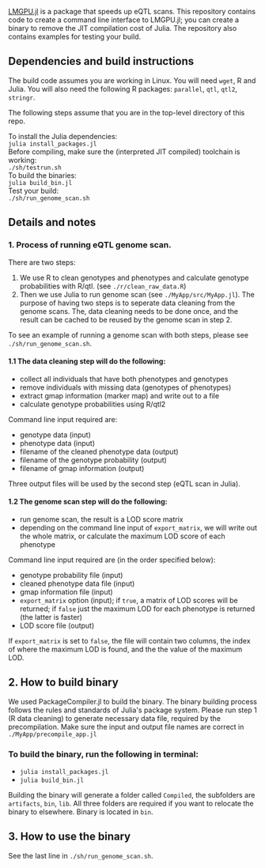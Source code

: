 [LMGPU.jl](https://github.com/senresearch/LMGPU.jl) is a package that speeds up eQTL scans. This repository contains code to create a command line interface to LMGPU.jl; you can create a binary to remove the JIT compilation cost of Julia. The repository also contains examples for testing your build.

## Dependencies and build instructions

The build code assumes you are working in Linux.  You will need
`wget`, R and Julia. You will also need the following R 
packages: `parallel`, `qtl`, `qtl2`, `stringr`.

The following steps assume that you are in the top-level directory of this repo.

To install the Julia dependencies:  
    `julia install_packages.jl`  
Before compiling, make sure the (interpreted JIT compiled) toolchain is working:  
    `./sh/testrun.sh`  
To build the binaries:  
    `julia build_bin.jl`  
Test your build:  
    `./sh/run_genome_scan.sh`

## Details and notes

### 1. Process of running eQTL genome scan. 
There are two steps:  
1. We use R to clean genotypes and phenotypes and calculate genotype probabilities with R/qtl. (see `./r/clean_raw_data.R`) 
2. Then we use Julia to run genome scan (see `./MyApp/src/MyApp.jl`). The purpose of having two steps is to seperate data cleaning from the genome scans.  The, data cleaning needs to be done once, and the result can be cached to be reused by the genome scan in step 2. 

To see an example of running a genome scan with both steps, please see `./sh/run_genome_scan.sh`. 

#### 1.1 The data cleaning step will do the following: 
- collect all individuals that have both phenotypes and genotypes
- remove individuals with missing data (genotypes of phenotypes)
- extract gmap information (marker map) and write out to a file 
- calculate genotype probabilities using R/qtl2

Command line input required are:
- genotype data (input)
- phenotype data (input)
- filename of the cleaned phenotype data (output)
- filename of the genotype probability (output)
- filename of gmap information (output)

Three output files will be used by the second step (eQTL scan in Julia). 

#### 1.2 The genome scan step will do the following: 
- run genome scan, the result is a LOD score matrix
- depending on the command line input of `export_matrix`, we will write out the whole matrix, or calculate the maximum LOD score of each phenotype

Command line input required are (in the order specified below):
- genotype probability file (input)
- cleaned phenotype data file (input)
- gmap information file (input)
- `export_matrix` option (input); if `true`, a matrix of LOD scores will be returned; if `false` just the maximum LOD for each phenotype is returned (the latter is faster) 
- LOD score file (output)

If `export_matrix` is set to `false`, the file will contain two columns, the index of where the maximum LOD is found, and the the value of the maximum LOD.

## 2. How to build binary 
We used PackageCompiler.jl to build the binary. The binary building process follows the rules and standards of Julia's package system. 
Please run step 1 (R data cleaning) to generate necessary data file, required by the precompilation. Make sure the input and output file names are correct in `./MyApp/precompile_app.jl` 
### To build the binary, run the following in terminal:
- `julia install_packages.jl` 
- `julia build_bin.jl`

Building the binary will generate a folder called `Compiled`, the subfolders are `artifacts`, `bin`, `lib`. All three folders are required if you want to relocate the binary to elsewhere. Binary is located in `bin`. 

## 3. How to use the binary 
See the last line in `./sh/run_genome_scan.sh`. 
